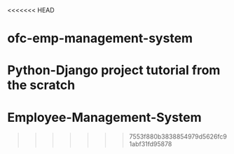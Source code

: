 <<<<<<< HEAD
# ofc-emp-management-system
Python-Django project tutorial from the scratch
=======
# Employee-Management-System
>>>>>>> 7553f880b3838854979d5626fc91abf31fd95878
